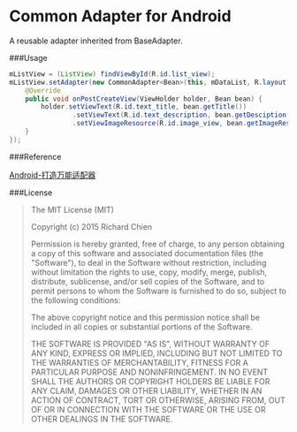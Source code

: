 Common Adapter for Android
=========

A reusable adapter inherited from BaseAdapter.

###Usage

```java
mListView = (ListView) findViewById(R.id.list_view);
mListView.setAdapter(new CommonAdapter<Bean>(this, mDataList, R.layout.list_item) {
    @Override
    public void onPostCreateView(ViewHolder holder, Bean bean) {
        holder.setViewText(R.id.text_title, bean.getTitle())
                .setViewText(R.id.text_description, bean.getDesciption())
                .setViewImageResource(R.id.image_view, bean.getImageResId());
    }
});
```

###Reference

[Android-打造万能适配器](http://www.imooc.com/learn/372)

###License

>The MIT License (MIT)
>
>Copyright (c) 2015 Richard Chien
>
>Permission is hereby granted, free of charge, to any person obtaining a copy
>of this software and associated documentation files (the "Software"), to deal
>in the Software without restriction, including without limitation the rights
>to use, copy, modify, merge, publish, distribute, sublicense, and/or sell
>copies of the Software, and to permit persons to whom the Software is
>furnished to do so, subject to the following conditions:
>
>The above copyright notice and this permission notice shall be included in
>all copies or substantial portions of the Software.
>
>THE SOFTWARE IS PROVIDED "AS IS", WITHOUT WARRANTY OF ANY KIND, EXPRESS OR
>IMPLIED, INCLUDING BUT NOT LIMITED TO THE WARRANTIES OF MERCHANTABILITY,
>FITNESS FOR A PARTICULAR PURPOSE AND NONINFRINGEMENT. IN NO EVENT SHALL THE
>AUTHORS OR COPYRIGHT HOLDERS BE LIABLE FOR ANY CLAIM, DAMAGES OR OTHER
>LIABILITY, WHETHER IN AN ACTION OF CONTRACT, TORT OR OTHERWISE, ARISING FROM,
>OUT OF OR IN CONNECTION WITH THE SOFTWARE OR THE USE OR OTHER DEALINGS IN
>THE SOFTWARE.
